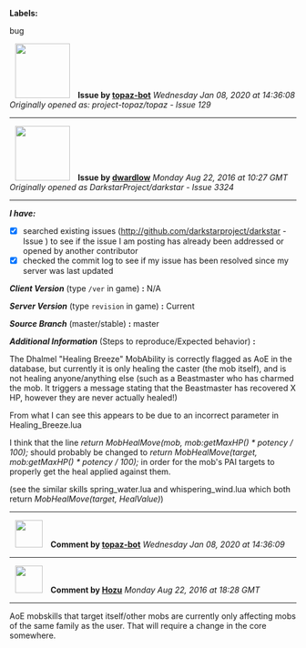 **Labels:**

bug



<a href="https://github.com/topaz-bot"><img src="https://avatars3.githubusercontent.com/u/59651103?v=4" width="96" height="96" hspace="10"></img></a> **Issue by [topaz-bot](https://github.com/topaz-bot)**
_Wednesday Jan 08, 2020 at 14:36:08_
_Originally opened as: project-topaz/topaz - Issue 129_

----

<a href="https://github.com/dwardlow"><img src="https://avatars1.githubusercontent.com/u/21171687?v=4"  width="96" height="96" hspace="10"></img></a> **Issue by [dwardlow](https://github.com/dwardlow)**
_Monday Aug 22, 2016 at 10:27 GMT_
_Originally opened as DarkstarProject/darkstar - Issue 3324_

----

<!-- remove space and mark with 'x' between [] -->

**_I have:_**
- [x] searched existing issues (http://github.com/darkstarproject/darkstar - Issue ) to see if the issue I am posting has already been addressed or opened by another contributor
- [x] checked the commit log to see if my issue has been resolved since my server was last updated

<!-- Issues will be closed without being looked into if the following information is missing (unless its not applicable). -->

**_Client Version_** (type `/ver` in game) **:**
N/A

**_Server Version_** (type `revision` in game) **:**
Current

**_Source Branch_** (master/stable) **:**
master

**_Additional Information_** (Steps to reproduce/Expected behavior) **:**

The Dhalmel "Healing Breeze" MobAbility is correctly flagged as AoE in the database, but currently it is only healing the caster (the mob itself), and is not healing anyone/anything else (such as a Beastmaster who has charmed the mob. It triggers a message stating that the Beastmaster has recovered X HP, however they are never actually healed!)

From what I can see this appears to be due to an incorrect parameter in Healing_Breeze.lua

I think that the line 
_return MobHealMove(mob, mob:getMaxHP() \* potency / 100);_
should probably be changed to 
_return MobHealMove(target, mob:getMaxHP() \* potency / 100);_
in order for the mob's PAI targets to properly get the heal applied against them.

(see the similar skills spring_water.lua and whispering_wind.lua which both return _MobHealMove(target, HealValue)_)




----
<a href="https://github.com/topaz-bot"><img src="https://avatars3.githubusercontent.com/u/59651103?v=4" width="48" height="48" hspace="10"></img></a> **Comment by [topaz-bot](https://github.com/topaz-bot)**
_Wednesday Jan 08, 2020 at 14:36:09_

----

<a href="https://github.com/Hozu"><img src="https://avatars3.githubusercontent.com/u/12777366?v=4"  width="48" height="48" hspace="10"></img></a> **Comment by [Hozu](https://github.com/Hozu)**
_Monday Aug 22, 2016 at 18:28 GMT_

----

AoE mobskills that target itself/other mobs are currently only affecting mobs of the same family as the user. That will require a change in the core somewhere.


